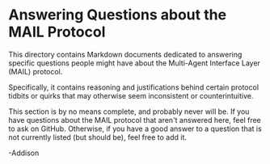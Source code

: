 # Answering Questions about the MAIL Protocol

This directory contains Markdown documents dedicated to answering specific questions people might have about the Multi-Agent Interface Layer (MAIL) protocol.

Specifically, it contains reasoning and justifications behind certain protocol tidbits or quirks that may otherwise seem inconsistent or counterintuitive.

This section is by no means complete, and probably never will be. If you have questions about the MAIL protocol that aren't answered here, feel free to ask on GitHub. Otherwise, if you have a good answer to a question that is not currently listed (but should be), feel free to add it.

-Addison